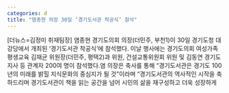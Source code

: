 ```yaml
---
categories: d
title: "염종현 의장 30일 ‘경기도서관 착공식’ 참석"
---
```

[더뉴스=김정미 취재팀장] 염종현 경기도의회 의장(더민주, 부천1)이 30일 경기도청 대강당에서 개최된 ‘경기도서관 착공식’에 참석했다.																이날 행사에는 경기도의회 여성가족평생교육 김재균 위원장(더민주, 평택2)과 위원, 건설교통위원회 위원 및 김동연 경기도지사 등 관계자 200여 명이 참석했다.염 의장은 축사를 통해 “경기도서관은 경기도 100년의 미래를 밝힐 지식문화의 중심지가 될 것”이라며 “경기도서관의 역사적인 시작을 축하드리며 경기도서관이 책을 읽는 공간을 넘어 시민의 삶을 재구성하고 더욱 성장하게